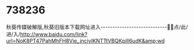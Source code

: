 # 738236
秋葵传媒破解版,秋葵旧版本下载网址进入----------------------------🧃🧃点/此/进/入/http://www.baidu.com/link?url=NoK8PT47PahMhFH8Vie_jnciyIKNTTtVBQKpill6udK&amp;wd
